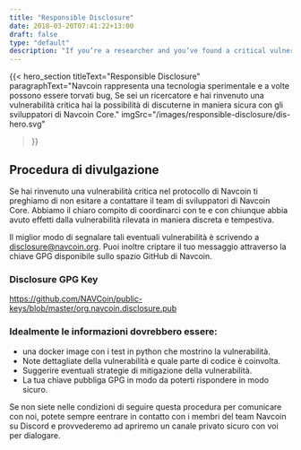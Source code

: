 ```yaml
---
title: "Responsible Disclosure"
date: 2018-03-20T07:41:22+13:00
draft: false
type: "default"
description: "If you’re a researcher and you’ve found a critical vulnerability here’s how you can talk securely with the Navcoin Core developers."
---
```

{{< hero_section
titleText="Responsible Disclosure"
paragraphText="Navcoin rappresenta una tecnologia sperimentale e a volte possono essere torvati bug, Se sei un ricercatore e hai rinvenuto una vulnerabilità critica hai la possibilità di discuterne in maniera sicura con gli sviluppatori di Navcoin Core."
imgSrc="/images/responsible-disclosure/dis-hero.svg"
>}}


<div class="grey">
    <div class="article">
        <h2 class="article-title">
            Procedura di divulgazione
        </h2>
        <p>Se hai rinvenuto una vulnerabilità critica nel protocollo di Navcoin ti preghiamo di non esitare a contattare il team di sviluppatori di Navcoin Core. Abbiamo il chiaro compito di coordinarci con te e con chiunque abbia avuto effetti dalla vulnerabilità rilevata in maniera discreta e tempestiva.</p>
        <p>Il miglior modo di segnalare tali eventuali vulnerabilità è scrivendo a <a href="#">disclosure@navcoin.org</a>. Puoi inoltre criptare il tuo messaggio attraverso la chiave GPG disponibile sullo spazio GitHub di Navcoin.</p>
        <h3 class="article-sml-title">Disclosure GPG Key</h3>
        <p>
            <a href="https://github.com/NAVCoin/public-keys/blob/master/org.navcoin.disclosure.pub" target="_blank">
                https://github.com/NAVCoin/public-keys/blob/master/org.navcoin.disclosure.pub
            </a>
        </p>
        <h3>Idealmente le informazioni dovrebbero essere:</h3>
        <ul>
            <li>una docker image con i test in python che mostrino la vulnerabilità.</li>
            <li>Note dettagliate della vulnerabilità e quale parte di codice è coinvolta.</li>
            <li>Suggerire eventuali strategie di mitigazione della vulnerabilità.</li>
            <li>La tua chiave pubbliga GPG in modo da poterti rispondere in modo sicuro.</li>
        </ul>
        <p>Se non siete nelle condizioni di seguire questa procedura per comunicare con noi, potete sempre eentrare in contatto con i membri del team Navcoin su Discord e provvederemo ad apriremo un canale privato sicuro con voi per dialogare.</p>
    </div>
</div>

<style>

</style>
